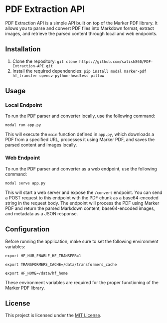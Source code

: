 # PDF Extraction API

PDF Extraction API is a simple API built on top of the Marker PDF library. It allows you to parse and convert PDF files into Markdown format, extract images, and retrieve the parsed content through local and web endpoints.

## Installation

1. Clone the repository: `git clone https://github.com/satish860/PDF-Extraction-API.git`
2. Install the required dependencies: `pip install modal marker-pdf hf_transfer opencv-python-headless pillow`

## Usage

### Local Endpoint

To run the PDF parser and converter locally, use the following command:

`modal run app.py`

This will execute the `main` function defined in `app.py`, which downloads a PDF from a specified URL, processes it using Marker PDF, and saves the parsed content and images locally.

### Web Endpoint

To run the PDF parser and converter as a web endpoint, use the following command:

`modal serve app.py`

This will start a web server and expose the `/convert` endpoint. You can send a POST request to this endpoint with the PDF chunk as a base64-encoded string in the request body. The endpoint will process the PDF using Marker PDF and return the parsed Markdown content, base64-encoded images, and metadata as a JSON response.

## Configuration

Before running the application, make sure to set the following environment variables:


`export HF_HUB_ENABLE_HF_TRANSFER=1`


`export TRANSFORMERS_CACHE=/data/transformers_cache`


`export HF_HOME=/data/hf_home`


These environment variables are required for the proper functioning of the Marker PDF library.

## License

This project is licensed under the [MIT License](LICENSE).
